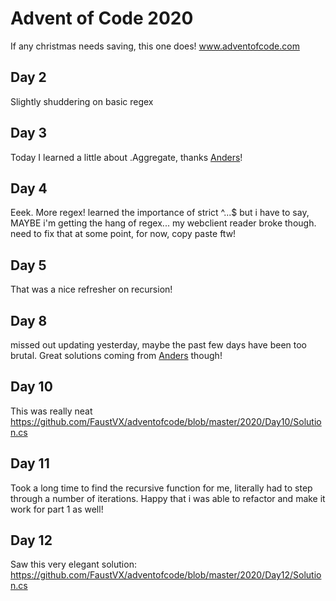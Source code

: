 # Advent of Code 2020

If any christmas needs saving, this one does!
www.adventofcode.com

## Day 2

Slightly shuddering on basic regex

## Day 3

Today I learned a little about .Aggregate, thanks [Anders](https://github.com/lynxz)!

## Day 4

Eeek. More regex! learned the importance of strict ^...$ but i have to say, MAYBE i'm getting the hang of regex... my webclient reader broke though. need to fix that at some point, for now, copy paste ftw!
## Day 5
That was a nice refresher on recursion!

## Day 8
missed out updating yesterday, maybe the past few days have been too brutal. Great solutions coming from [Anders](https://github.com/lynxz/AdventOfCode/tree/master/2020) though! 

## Day 10
This was really neat https://github.com/FaustVX/adventofcode/blob/master/2020/Day10/Solution.cs
## Day 11
Took a long time to find the recursive function for me, literally had to step through a number of iterations. Happy that i was able to refactor and make it work for part 1 as well!

## Day 12
Saw this very elegant solution: https://github.com/FaustVX/adventofcode/blob/master/2020/Day12/Solution.cs
